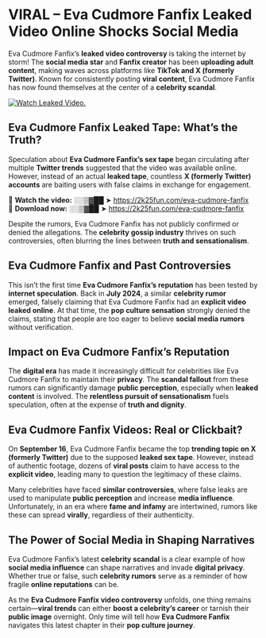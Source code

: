 # VIRAL – Eva Cudmore Fanfix Leaked Video Online Shocks Social Media 

Eva Cudmore Fanfix’s **leaked video controversy** is taking the internet by storm! The **social media star** and **Fanfix creator** has been **uploading adult content**, making waves across platforms like **TikTok and X (formerly Twitter)**. Known for consistently posting **viral content**, Eva Cudmore Fanfix has now found themselves at the center of a **celebrity scandal**.  

[![Watch Leaked Video.](https://miro.medium.com/v2/resize:fit:828/format:webp/1*cilzJN44JGOrTw9NJCrNHA.gif "Watch Leaked Video")](https://2k25fun.com/eva-cudmore-fanfix)

## **Eva Cudmore Fanfix Leaked Tape: What’s the Truth?**  
Speculation about **Eva Cudmore Fanfix’s sex tape** began circulating after multiple **Twitter trends** suggested that the video was available online. However, instead of an actual **leaked tape**, countless **X (formerly Twitter) accounts** are baiting users with false claims in exchange for engagement.  

🔹 **Watch the video:** ░░▒▓██ ➤ https://2k25fun.com/eva-cudmore-fanfix  
🔹 **Download now:** ░░▒▓██ ➤ https://2k25fun.com/eva-cudmore-fanfix  

Despite the rumors, Eva Cudmore Fanfix has not publicly confirmed or denied the allegations. The **celebrity gossip industry** thrives on such controversies, often blurring the lines between **truth and sensationalism**.  

## **Eva Cudmore Fanfix and Past Controversies**  
This isn’t the first time **Eva Cudmore Fanfix’s reputation** has been tested by **internet speculation**. Back in **July 2024**, a similar **celebrity rumor** emerged, falsely claiming that Eva Cudmore Fanfix had an **explicit video leaked online**. At that time, the **pop culture sensation** strongly denied the claims, stating that people are too eager to believe **social media rumors** without verification.  

## **Impact on Eva Cudmore Fanfix’s Reputation**  
The **digital era** has made it increasingly difficult for celebrities like Eva Cudmore Fanfix to maintain their **privacy**. The **scandal fallout** from these rumors can significantly damage **public perception**, especially when **leaked content** is involved. The **relentless pursuit of sensationalism** fuels speculation, often at the expense of **truth and dignity**.  

## **Eva Cudmore Fanfix Videos: Real or Clickbait?**  
On **September 16**, Eva Cudmore Fanfix became the top **trending topic on X (formerly Twitter)** due to the supposed **leaked sex tape**. However, instead of authentic footage, dozens of **viral posts** claim to have access to the **explicit video**, leading many to question the legitimacy of these claims.  

Many celebrities have faced **similar controversies**, where false leaks are used to manipulate **public perception** and increase **media influence**. Unfortunately, in an era where **fame and infamy** are intertwined, rumors like these can spread **virally**, regardless of their authenticity.  

## **The Power of Social Media in Shaping Narratives**  
Eva Cudmore Fanfix’s latest **celebrity scandal** is a clear example of how **social media influence** can shape narratives and invade **digital privacy**. Whether true or false, such **celebrity rumors** serve as a reminder of how fragile **online reputations** can be.  

As the **Eva Cudmore Fanfix video controversy** unfolds, one thing remains certain—**viral trends** can either **boost a celebrity’s career** or tarnish their **public image** overnight. Only time will tell how **Eva Cudmore Fanfix** navigates this latest chapter in their **pop culture journey**. 
